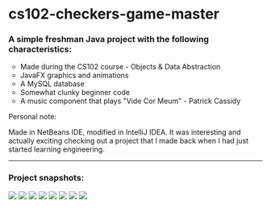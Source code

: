 # cs102-checkers-game-master
<h3>A simple freshman Java project with the following characteristics:</h3>
<ul style="list-style-type:circle">
  <li>Made during the CS102 course - Objects & Data Abstraction</li>
  <li>JavaFX graphics and animations</li>
  <li>A MySQL database</li>
  <li>Somewhat clunky beginner code</li>
  <li>A music component that plays "Vide Cor Meum" - Patrick Cassidy</li>
</ul>
<p>Personal note:</p>
<p>Made in NetBeans IDE, modified in IntelliJ IDEA. It was interesting and actually exciting checking out a project that I made back when I had just started learning engineering.</p> 
<hr>
<h3>Project snapshots:</h3>
<img src="screen-shots/s1.png">
<img src="screen-shots/s2.png">
<img src="screen-shots/s3.png">
<img src="screen-shots/s4.png">
<img src="screen-shots/s5.png">
<img src="screen-shots/s6.png">
<img src="screen-shots/s7.png">
<img src="screen-shots/s8.png">


